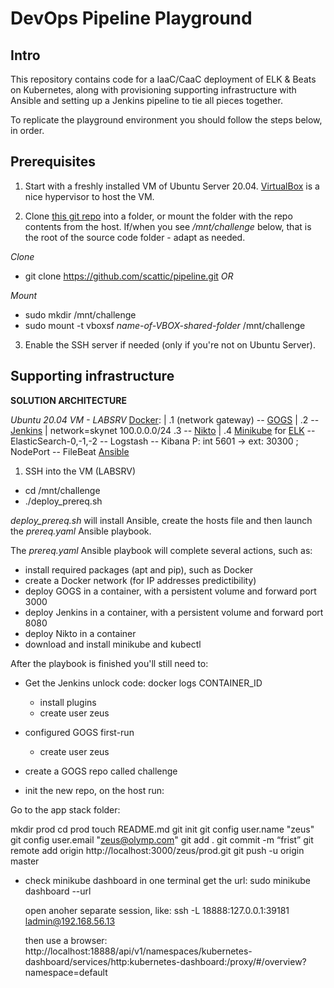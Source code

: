 DevOps Pipeline Playground
==========================

Intro
-----

This repository contains code for a IaaC/CaaC deployment of ELK & Beats on Kubernetes, along with provisioning
supporting infrastructure with Ansible and setting up a Jenkins pipeline to tie all pieces together.

To replicate the playground environment you should follow the steps below, in order.

Prerequisites
-------------

1. Start with a freshly installed VM of Ubuntu Server 20.04. [VirtualBox](https://www.virtualbox.org/) is a nice hypervisor to host the VM.

2. Clone [this git repo](https://github.com/scattic/pipeline) into a folder, or mount the folder with the repo contents from the host. If/when you see */mnt/challenge* below, that is the root of the source code folder - adapt as needed. 

*Clone*
* git clone https://github.com/scattic/pipeline.git _OR_

*Mount*
* sudo mkdir /mnt/challenge
* sudo mount -t vboxsf _name-of-VBOX-shared-folder_ /mnt/challenge

3. Enable the SSH server if needed (only if you're not on Ubuntu Server).

Supporting infrastructure
-------------------------

**SOLUTION ARCHITECTURE**

_Ubuntu 20.04 VM - LABSRV_
[Docker](https://www.docker.com/):          |                                .1 (network gateway)
-- [GOGS](https://gogs.io/)           |                                .2
-- [Jenkins]()        | network=skynet 100.0.0.0/24    .3
-- [Nikto]()          |                                .4
[Minikube]() for [ELK]()
-- ElasticSearch-0,-1,-2
-- Logstash
-- Kibana                                                P: int 5601 -> ext: 30300 ; NodePort
-- FileBeat
[Ansible]()

1. SSH into the VM (LABSRV)

* cd /mnt/challenge
* ./deploy_prereq.sh

*deploy_prereq.sh* will install Ansible, create the hosts file and then launch the *prereq.yaml* Ansible playbook.

The *prereq.yaml* Ansible playbook will complete several actions, such as:
* install required packages (apt and pip), such as Docker
* create a Docker network (for IP addresses predictibility)
* deploy GOGS in a container, with a persistent volume and forward port 3000
* deploy Jenkins in a container, with a persistent volume and forward port 8080
* deploy Nikto in a container
* download and install minikube and kubectl

After the playbook is finished you'll still need to:

- Get the Jenkins unlock code:
  docker logs CONTAINER_ID
  - install plugins
  - create user zeus

- configured GOGS first-run
  - create user zeus
- create a GOGS repo called challenge

- init the new repo, on the host run:

Go to the app stack folder:

mkdir prod
cd prod
touch README.md
git init
git config user.name "zeus"
git config user.email "zeus@olymp.com"
git add .
git commit -m “frist”
git remote add origin http://localhost:3000/zeus/prod.git
git push -u origin master

- check minikube dashboard
  in one terminal get the url:
  sudo minikube dashboard --url

  open anoher separate session, like:
  ssh -L 18888:127.0.0.1:39181 ladmin@192.168.56.13

  then use a browser:  
  http://localhost:18888/api/v1/namespaces/kubernetes-dashboard/services/http:kubernetes-dashboard:/proxy/#/overview?namespace=default
  
  
